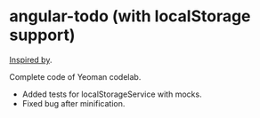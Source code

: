 angular-todo (with localStorage support)
===============
[Inspired by](https://www.youtube.com/watch?feature=player_embedded&v=kVSo4buDAEE).

Complete code of Yeoman codelab.

* Added tests for localStorageService with mocks.
* Fixed bug after minification.